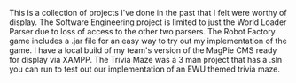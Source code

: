 This is a collection of projects I've done in the past that I felt were worthy of display. The Software Engineering project is limited to just the World Loader Parser due to loss of access to the other two parsers. The Robot Factory game includes a .jar file for an easy way to try out my implementation of the game. I have a local build of my team's version of the MagPie CMS ready for display via XAMPP. The Trivia Maze was a 3 man project that has a .sln you can run to test out our implementation of an EWU themed trivia maze.
